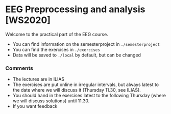 # EEG Preprocessing and analysis [WS2020]
Welcome to the practical part of the EEG course.
- You can find information on the semesterproject in `./semesterproject`
- You can find the exercises in `./exercises`
- Data will be saved to `./local` by default, but can be changed

### Comments
- The lectures are in ILIAS
- The exercises are put online in irregular intervals, but always latest to the date where we will discuss it (Thursday 11.30, see ILIAS).
- You should hand in the exercises latest to the following Thursday (where we will discuss solutions) until 11.30.
- If you want feedback 

